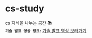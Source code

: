 # cs-study
cs 지식을 나누는 공간 📚 <br/>
**`기술 발표 영상 링크`:** [기술 발표 영상 보러가기](https://drive.google.com/drive/folders/1eNmc7Lx7O9b2zyjq_ewisa5ylmqoewDr?usp=sharing) <br/>
